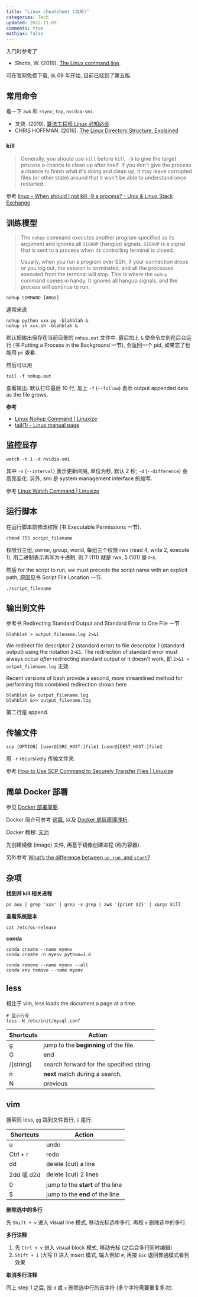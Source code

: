 ```yaml
---
title: "Linux cheatsheet (自用)"
categories: Tech
updated: 2022-11-09
comments: true
mathjax: false
---
```


入门时参考了

- Shotts, W. (2019). [The Linux command line](https://linuxcommand.org/tlcl.php).

可在官网免费下载, 从 09 年开始, 目前已经到了第五版.

<!-- more -->

## 常用命令

看一下 `awk` 和 `rsync`; `top`, `nvidia-smi`.

- 叉烧. (2019). [算法工程师 Linux 必知必会​](https://mp.weixin.qq.com/s/y97ivwbksKNpqiSNFhWJeQ)
- CHRIS HOFFMAN. (2016). [The Linux Directory Structure, Explained](https://www.howtogeek.com/117435/htg-explains-the-linux-directory-structure-explained/)

### kill

> Generally, you should use `kill` before `kill -9` to give the target process a chance to clean up after itself. If you don't give the process a chance to finish what it's doing and clean up, it may leave corrupted files (or other state) around that it won't be able to understand once restarted.

参考 [linux - When should I not kill -9 a process? - Unix & Linux Stack Exchange](https://unix.stackexchange.com/questions/8916/when-should-i-not-kill-9-a-process)

## 训练模型

> The `nohup` command executes another program specified as its argument and ignores all `SIGHUP` (hangup) signals. `SIGHUP` is a signal that is sent to a process when its controlling terminal is closed.
> 
> Usually, when you run a program over SSH, if your connection drops or you log out, the session is terminated, and all the processes executed from the terminal will stop. This is where the `nohup` command comes in handy. It ignores all hangup signals, and the process will continue to run.

```shell
nohup COMMAND [ARGS]
```

通常来说

```shell
nohup python xxx.py -blahblah &
nohup sh xxx.sh -blahblah &
```

默认把输出保存在当前目录的 `nohup.out` 文件中. 最后加上 `&` 使命令立刻在后台运行 (书 Putting a Process in the Background 一节), 会返回一个 pid, 如果忘了也能用 `ps` 查看.

然后可以用

```shell
tail -f nohup.out 
```

查看输出. 默认打印最后 10 行, 加上 `-f` (`--follow`) 表示 output appended data as the file grows.

**参考**

- [Linux Nohup Command \| Linuxize](https://linuxize.com/post/linux-nohup-command/)
- [tail(1) - Linux manual page](https://man7.org/linux/man-pages/man1/tail.1.html)

## 监控显存

```shell
watch -n 1 -d nvidia-smi
```

其中 `-n` (`--interval`) 表示更新间隔, 单位为秒, 默认 2 秒; `-d` (`--difference`) 会高亮变化. 另外, smi 是 system management interface 的缩写.

参考 [Linux Watch Command \| Linuxize](https://linuxize.com/post/linux-watch-command/)

## 运行脚本

在运行脚本前修改权限 (书 Executable Permissions 一节).

```shell
chmod 755 script_filename
```

权限分三组, owner, group, world, 每组三个权限 rwx (read 4, write 2, execute 1), 用二进制表示再写为十进制, 则 7 (111) 就是 rwx, 5 (101) 是 r-x.

然后 for the script to run, we must precede the script name with an explicit path, 原因见书 Script File Location 一节.

```shell
./script_filename
```

## 输出到文件

参考书 Redirecting Standard Output and Standard Error to One File 一节

```shell
blahblah > output_filename.log 2>&1
```

We redirect file descriptor 2 (standard error) to file descriptor 1 (standard output) using the notation `2>&1`. The redirection of standard error must always occur *after* redirecting standard output or it doesn't work, 即 `2>&1 > output_filename.log` 无效.

Recent versions of bash provide a second, more streamlined method for performing this combined redirection shown here

```shell
blahblah &> output_filename.log
blahblah &>> output_filename.log
```

第二行是 append.

## 传输文件

```shell
scp [OPTION] [user@]SRC_HOST:]file1 [user@]DEST_HOST:]file2
```

用 `-r` recursively 传输文件夹.

参考 [How to Use SCP Command to Securely Transfer Files \| Linuxize](https://linuxize.com/post/how-to-use-scp-command-to-securely-transfer-files/)

## 简单 Docker 部署

参见 [Docker 部署简要](https://shiina18.github.io/tech/2022/08/19/docker/).

Docker 简介可参考 [这篇](https://zhuanlan.zhihu.com/p/187505981), 以及 [Docker 底层原理浅析](https://mp.weixin.qq.com/s/0jFHlWAeH5avIO2NLpTmGA).

Docker 教程: [天池](https://tianchi.aliyun.com/competition/entrance/231759/information)

先创建镜像 (image) 文件, 再基于镜像创建进程 (称为容器).

另外参考 [What’s the difference between `up`, `run`, and `start`?](https://docs.docker.com/compose/faq/#whats-the-difference-between-up-run-and-start)

## 杂项

**找到并 kill 相关进程**

```shell
ps aux | grep 'xxx' | grep -v grep | awk '{print $2}' | xargs kill
```

**查看系统版本**

```shell
cat /etc/os-release
```

**conda**

```shell
conda create --name myenv
conda create -n myenv python=3.8

conda remove --name myenv --all
conda env remove --name myenv
```

## less

相比于 vim, less loads the document a page at a time. 

```shell
# 显示行号
less -N /etc/init/mysql.conf
```

| Shortcuts |                  Action                  |
| --------- | ---------------------------------------- |
| g         | jump to the **beginning** of the file.   |
| G         | end                                      |
| /[string] | search forward for the specified string. |
| n         | **next** match during a search.          |
| N         | previous                                 |


## vim

搜索同 less, `gg` 跳到文件首行, `G` 尾行.

| Shortcuts  |              Action               |
| ---------- | --------------------------------- |
| u          | undo                              |
| Ctrl + r   | redo                              |
| dd         | delete (cut) a line               |
| 2dd 或 d2d | delete (cut) 2 lines              |
| 0          | jump to the **start** of the line |
| $          | jump to the **end** of the line   |

**删除选中的多行**

先 `Shift + v` 进入 visual line 模式, 移动光标选中多行, 再按 `d` 删除选中的多行.

**多行注释**

1. 先 `Ctrl + v` 进入 visual block 模式, 移动光标 (之后会多行同时编辑)
2. `Shift + i` (大写 I) 进入 insert 模式, 输入例如 `#`, 再按 `Esc` 退回普通模式看到效果

**取消多行注释**

同上 step 1 之后, 按 `d` 或 `x` 删除选中行的首字符 (多个字符需要重复多次).